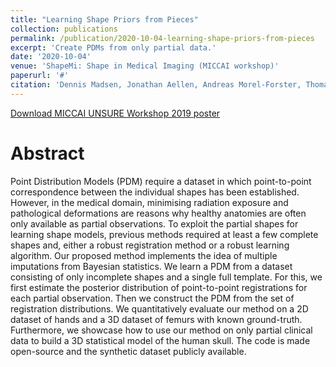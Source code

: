 ```yaml
---
title: "Learning Shape Priors from Pieces"
collection: publications
permalink: /publication/2020-10-04-learning-shape-priors-from-pieces
excerpt: 'Create PDMs from only partial data.'
date: '2020-10-04'
venue: 'ShapeMi: Shape in Medical Imaging (MICCAI workshop)'
paperurl: '#'
citation: 'Dennis Madsen, Jonathan Aellen, Andreas Morel-Forster, Thomas Vetter and Marcel Lüthi'
---
```


<a href='/files/madsen_miccai_unsure2019_poster.pdf'>Download MICCAI UNSURE Workshop 2019 poster</a>

# Abstract
Point Distribution Models (PDM) require a dataset in which point-to-point correspondence between the individual shapes has been established. However, in the medical domain, minimising radiation exposure and pathological deformations are reasons why healthy anatomies are often only available as partial observations. To exploit the partial shapes for learning shape models, previous methods required at least a few complete shapes and, either a robust registration method or a robust learning algorithm. Our proposed method implements the idea of multiple imputations from Bayesian statistics. We learn a PDM from a dataset consisting of only incomplete shapes and a single full template. For this, we first estimate the posterior distribution of point-to-point registrations for each partial observation. Then we construct the PDM from the set of registration distributions. We quantitatively evaluate our method on a 2D dataset of hands and a 3D dataset of femurs with known ground-truth. Furthermore, we showcase how to use our method on only partial clinical data to build a 3D statistical model of the human skull. The code is made open-source and the synthetic dataset publicly available.